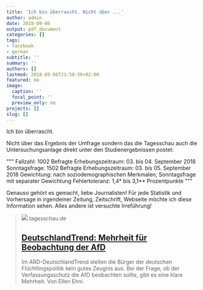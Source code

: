```yaml
---
title: 'Ich bin überrascht. Nicht über ...'
author: admin
date: 2018-09-06
output: pdf_document
categories: []
tags:
- facebook
- german
subtitle: ''
summary: ''
authors: []
lastmod: 2018-09-06T21:58:56+02:00
featured: no
image:
  caption: ''
  focal_point: ''
  preview_only: no
projects: []
slug: []
---
```

Ich bin überrascht. 

Nicht über das Ergebnis der Umfrage sondern das die Tagesschau auch die Untersuchungsanlage direkt unter den Studienergebnissen postet:

"""
Fallzahl: 1002 Befragte
Erhebungszeitraum: 03. bis 04. September 2018
Sonntagsfrage: 1502 Befragte
Erhebungszeitraum: 03. bis 05. September 2018
Gewichtung: nach soziodemographischen Merkmalen;
Sonntagsfrage mit separater Gewichtung
Fehlertoleranz: 1,4* bis 3,1** Prozentpunkte
"""

Genauso gehört es gemacht, liebe Journalisten! Für jede Statistik und Vorhersage in irgendeiner Zeitung, Zeitschrift, Webseite möchte ich diese Information sehen. Alles andere ist versuchte Irreführung!
> [![](https://www.tagesschau.de/multimedia/bilder/deutschlandtrend-149~_v-original.jpg)](https://www.tagesschau.de/inland/deutschlandtrend-1361.html)
> tagesschau.de
> ## [DeutschlandTrend: Mehrheit für Beobachtung der AfD](https://www.tagesschau.de/inland/deutschlandtrend-1361.html)
>
>Im ARD-DeutschlandTrend stellen die Bürger der deutschen Flüchtlingspolitik kein gutes Zeugnis aus. Bei der Frage, ob der Verfassungsschutz die AfD beobachten sollte, gibt es eine klare Mehrheit. Von Ellen Ehni.

